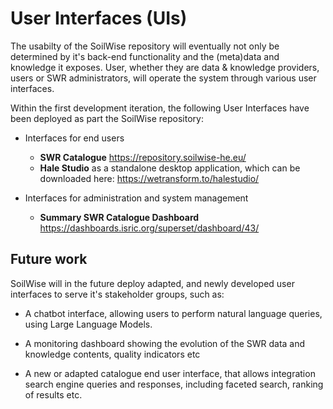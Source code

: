 # User Interfaces (UIs)

The usabilty of the SoilWise repository will eventually not only be determined by it's back-end functionality and the (meta)data and knowledge it exposes. User, whether they are data & knowledge providers, users or SWR administrators, will operate the system through various user interfaces.  

Within the first development iteration, the following User Interfaces have been deployed as part the SoilWise repository:

- Interfaces for end users
    - **SWR Catalogue** <https://repository.soilwise-he.eu/>
    - **Hale Studio** as a standalone desktop application, which can be downloaded here: <https://wetransform.to/halestudio/> 

- Interfaces for administration and system management
    - **Summary SWR Catalogue Dashboard** <https://dashboards.isric.org/superset/dashboard/43/>

## Future work

SoilWise will in the future deploy adapted, and newly developed user interfaces to serve it's stakeholder groups, such as:

- A chatbot interface, allowing users to perform natural language queries, using Large Language Models.

- A monitoring dashboard showing the evolution of the SWR data and knowledge contents, quality indicators etc

- A new or adapted catalogue end user interface, that allows integration search engine queries and responses, including faceted search, ranking of results etc.



